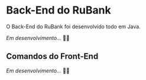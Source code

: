 # Back-End do RuBank

O Back-End do RuBank foi desenvolvido todo em Java.

*Em desenvolvimento...* 👷‍♂️

## Comandos do Front-End

*Em desenvolvimento...* 👷‍♂️